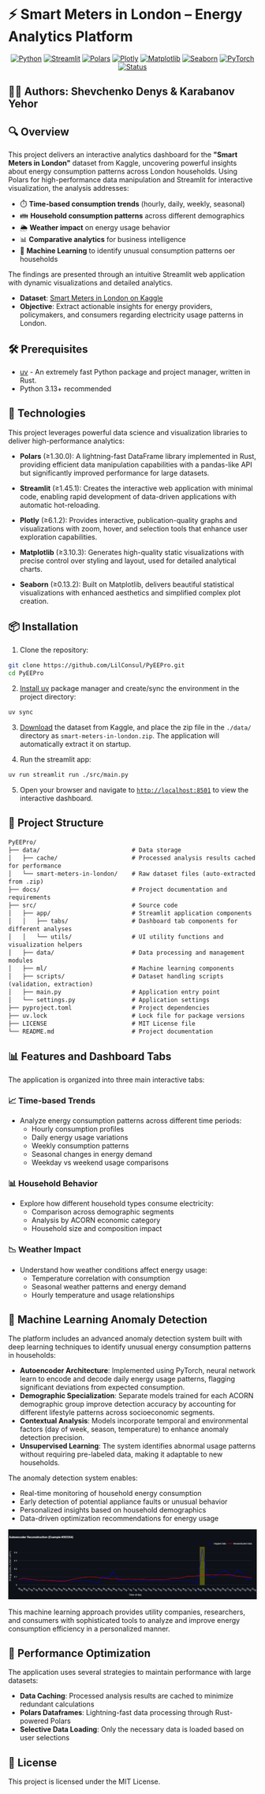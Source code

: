 # ⚡ Smart Meters in London – Energy Analytics Platform

<div align="center">

[![Python](https://img.shields.io/badge/Python-3.13-blue.svg)](https://www.python.org/)
[![Streamlit](https://img.shields.io/badge/Streamlit-1.45.1-red.svg)](https://streamlit.io/)
[![Polars](https://img.shields.io/badge/Polars-1.30.0-yellow.svg)](https://pola.rs/)
[![Plotly](https://img.shields.io/badge/Plotly-6.1.2-purple.svg)](https://plotly.com/python/)
[![Matplotlib](https://img.shields.io/badge/Matplotlib-3.10.3-green.svg)](https://matplotlib.org/)
[![Seaborn](https://img.shields.io/badge/Seaborn-0.13.2-orange.svg)](https://seaborn.pydata.org/)
[![PyTorch](https://img.shields.io/badge/PyTorch-2.7.0-orange.svg)](https://pytorch.org/)
[![Status](https://img.shields.io/badge/Status-Active-success.svg)](https://github.com/LilConsul/PyEEPro)

</div>

## 👨‍💻 Authors: Shevchenko Denys & Karabanov Yehor

## 🔍 Overview

This project delivers an interactive analytics dashboard for the **"Smart Meters in London"** dataset from Kaggle, uncovering powerful insights about energy consumption patterns across London households. Using Polars for high-performance data manipulation and Streamlit for interactive visualization, the analysis addresses:

- ⏱️ **Time-based consumption trends** (hourly, daily, weekly, seasonal)
- 👪 **Household consumption patterns** across different demographics
- 🌦️ **Weather impact** on energy usage behavior
- 📊 **Comparative analytics** for business intelligence
- 🤖 **Machine Learning** to identify unusual consumption patterns oer households

The findings are presented through an intuitive Streamlit web application with dynamic visualizations and detailed analytics.

- **Dataset**: [Smart Meters in London on Kaggle](https://www.kaggle.com/datasets/jeanmidev/smart-meters-in-london)
- **Objective**: Extract actionable insights for energy providers, policymakers, and consumers regarding electricity usage patterns in London.

## 🛠️ Prerequisites

- [uv](https://docs.astral.sh/uv/getting-started/installation/#installation-methods) - An extremely fast Python package and project manager, written in Rust.
- Python 3.13+ recommended

## 🚀 Technologies

This project leverages powerful data science and visualization libraries to deliver high-performance analytics:

- **Polars** (≥1.30.0): A lightning-fast DataFrame library implemented in Rust, providing efficient data manipulation capabilities with a pandas-like API but significantly improved performance for large datasets.

- **Streamlit** (≥1.45.1): Creates the interactive web application with minimal code, enabling rapid development of data-driven applications with automatic hot-reloading.

- **Plotly** (≥6.1.2): Provides interactive, publication-quality graphs and visualizations with zoom, hover, and selection tools that enhance user exploration capabilities.

- **Matplotlib** (≥3.10.3): Generates high-quality static visualizations with precise control over styling and layout, used for detailed analytical charts.

- **Seaborn** (≥0.13.2): Built on Matplotlib, delivers beautiful statistical visualizations with enhanced aesthetics and simplified complex plot creation.

## 📦 Installation

1. Clone the repository:

```bash
git clone https://github.com/LilConsul/PyEEPro.git
cd PyEEPro
```

2. [Install uv](https://docs.astral.sh/uv/getting-started/installation/#installation-methods) package manager and create/sync the environment in the project directory:

```bash
uv sync
```

3. [Download](https://www.kaggle.com/datasets/jeanmidev/smart-meters-in-london) the dataset from Kaggle, and place the zip file in the `./data/` directory as `smart-meters-in-london.zip`. The application will automatically extract it on startup.

4. Run the streamlit app:

```bash
uv run streamlit run ./src/main.py
```

5. Open your browser and navigate to [`http://localhost:8501`](http://localhost:8501) to view the interactive dashboard.

## 📂 Project Structure

```
PyEEPro/
├── data/                          # Data storage
│   ├── cache/                     # Processed analysis results cached for performance
│   └── smart-meters-in-london/    # Raw dataset files (auto-extracted from .zip)
├── docs/                          # Project documentation and requirements
├── src/                           # Source code
│   ├── app/                       # Streamlit application components
│   │   ├── tabs/                  # Dashboard tab components for different analyses
│   │   └── utils/                 # UI utility functions and visualization helpers
│   ├── data/                      # Data processing and management modules
│   ├── ml/                        # Machine learning components
│   ├── scripts/                   # Dataset handling scripts (validation, extraction)
│   ├── main.py                    # Application entry point
│   └── settings.py                # Application settings
├── pyproject.toml                 # Project dependencies
├── uv.lock                        # Lock file for package versions
├── LICENSE                        # MIT License file
└── README.md                      # Project documentation
```

## 📊 Features and Dashboard Tabs

The application is organized into three main interactive tabs:

### 📈 Time-based Trends
- Analyze energy consumption patterns across different time periods:
  - Hourly consumption profiles
  - Daily energy usage variations 
  - Weekly consumption patterns
  - Seasonal changes in energy demand
  - Weekday vs weekend usage comparisons

### 📊 Household Behavior
- Explore how different household types consume electricity:
  - Comparison across demographic segments
  - Analysis by ACORN economic category
  - Household size and composition impact

### 📉 Weather Impact
- Understand how weather conditions affect energy usage:
  - Temperature correlation with consumption
  - Seasonal weather patterns and energy demand
  - Hourly temperature and usage relationships

## 🤖 Machine Learning Anomaly Detection


The platform includes an advanced anomaly detection system built with deep learning techniques to identify unusual energy consumption patterns in households:

- **Autoencoder Architecture**: Implemented using PyTorch, neural network learn to encode and decode daily energy usage patterns, flagging significant deviations from expected consumption.
- **Demographic Specialization**: Separate models trained for each ACORN demographic group improve detection accuracy by accounting for different lifestyle patterns across socioeconomic segments.
- **Contextual Analysis**: Models incorporate temporal and environmental factors (day of week, season, temperature) to enhance anomaly detection precision.
- **Unsupervised Learning**: The system identifies abnormal usage patterns without requiring pre-labeled data, making it adaptable to new households.

The anomaly detection system enables:
- Real-time monitoring of household energy consumption
- Early detection of potential appliance faults or unusual behavior
- Personalized insights based on household demographics
- Data-driven optimization recommendations for energy usage

![Machine Learning Plot Example](img/ml_plot_dark.png)

This machine learning approach provides utility companies, researchers, and consumers with sophisticated tools to analyze and improve energy consumption efficiency in a personalized manner.

## 🔧 Performance Optimization

The application uses several strategies to maintain performance with large datasets:

- **Data Caching**: Processed analysis results are cached to minimize redundant calculations
- **Polars Dataframes**: Lightning-fast data processing through Rust-powered Polars
- **Selective Data Loading**: Only the necessary data is loaded based on user selections

## 📝 License

This project is licensed under the MIT License.
